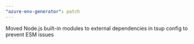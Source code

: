 ```yaml
---
"azure-env-generator": patch
---
```


Moved Node.js built-in modules to external dependencies in tsup config to prevent ESM issues
